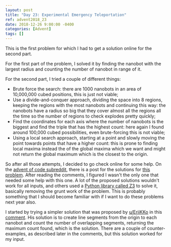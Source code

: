 ```yaml
---
layout: post
title: "Day 23: Experimental Emergency Teleportation"
ref: advent2018_23
date: 2018-12-26 9:00:00 -0400
categories: [Advent]
tags: []
---
```

This is the first problem for which I had to get a solution online for the second part.

For the first part of the problem, I solved it by finding the nanobot with the largest radius and counting the number of nanobot in range of it.

For the second part, I tried a couple of different things:
- Brute force the search: there are 1000 nanobots in an area of 10,000,000 cubed positions, this is just not viable;
- Use a divide-and-conquer approach, dividing the space into 8 regions, keeping the regions with the most nanobots and continuing this way: the nanobots have a radius so big that they cover almost all the regions all the time so the number of regions to check explodes pretty quickly;
- Find the coordinates for each axis where the number of nanobots is the biggest and find the triple that has the highest count: here again I found around 100,000 cubed possibilities, even brute-forcing this is not viable;
- Using a local search approach, starting at a point and slowly moving the point towards points that have a higher count: this is prone to finding local maxima instead the of the global maxima which we want and might not return the global maximum which is the closest to the origin.

So after all those attempts, I decided to go check online for some help. On the [advent of code subreddit](https://www.reddit.com/r/adventofcode/), there is a post for the solutions for [this problem](https://www.reddit.com/r/adventofcode/comments/a8s17l/2018_day_23_solutions/). After reading the comments, I figured I wasn't the only one that needed some help with this one. A lot of the proposed solutions wouldn't work for all inputs, and others used a [Python library called Z3](https://github.com/Z3Prover/z3) to solve it, basically removing the grunt work of the problem. This is probably something that I should become familiar with if I want to do these problems next year also.

I started by trying a simpler solution that was proposed by [u/EriiKKo](https://www.reddit.com/user/EriiKKo) in this [comment](https://www.reddit.com/r/adventofcode/comments/a8s17l/2018_day_23_solutions/ecdqzdg/?context=3). His solution is to create line segments from the origin to each nanobot and count the number of overlapping segments, returning the maximum count found, which is the solution. There are a couple of counter-examples, as described later in the comments, but this solution worked for my input.